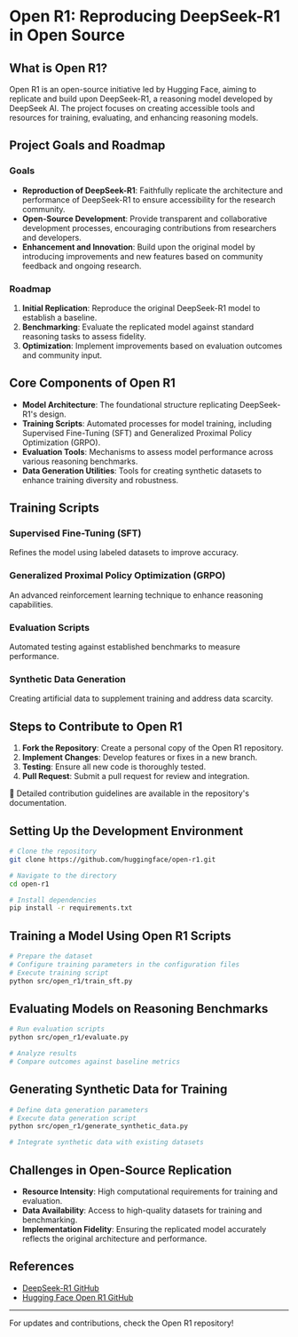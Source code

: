 # Open R1: Reproducing DeepSeek-R1 in Open Source

## What is Open R1?
Open R1 is an open-source initiative led by Hugging Face, aiming to replicate and build upon DeepSeek-R1, a reasoning model developed by DeepSeek AI. The project focuses on creating accessible tools and resources for training, evaluating, and enhancing reasoning models.

## Project Goals and Roadmap

### Goals
- **Reproduction of DeepSeek-R1**: Faithfully replicate the architecture and performance of DeepSeek-R1 to ensure accessibility for the research community.
- **Open-Source Development**: Provide transparent and collaborative development processes, encouraging contributions from researchers and developers.
- **Enhancement and Innovation**: Build upon the original model by introducing improvements and new features based on community feedback and ongoing research.

### Roadmap
1. **Initial Replication**: Reproduce the original DeepSeek-R1 model to establish a baseline.
2. **Benchmarking**: Evaluate the replicated model against standard reasoning tasks to assess fidelity.
3. **Optimization**: Implement improvements based on evaluation outcomes and community input.

## Core Components of Open R1
- **Model Architecture**: The foundational structure replicating DeepSeek-R1's design.
- **Training Scripts**: Automated processes for model training, including Supervised Fine-Tuning (SFT) and Generalized Proximal Policy Optimization (GRPO).
- **Evaluation Tools**: Mechanisms to assess model performance across various reasoning benchmarks.
- **Data Generation Utilities**: Tools for creating synthetic datasets to enhance training diversity and robustness.

## Training Scripts

### Supervised Fine-Tuning (SFT)
Refines the model using labeled datasets to improve accuracy.

### Generalized Proximal Policy Optimization (GRPO)
An advanced reinforcement learning technique to enhance reasoning capabilities.

### Evaluation Scripts
Automated testing against established benchmarks to measure performance.

### Synthetic Data Generation
Creating artificial data to supplement training and address data scarcity.

## Steps to Contribute to Open R1

1. **Fork the Repository**: Create a personal copy of the Open R1 repository.
2. **Implement Changes**: Develop features or fixes in a new branch.
3. **Testing**: Ensure all new code is thoroughly tested.
4. **Pull Request**: Submit a pull request for review and integration.

📌 Detailed contribution guidelines are available in the repository's documentation.

## Setting Up the Development Environment
```sh
# Clone the repository
git clone https://github.com/huggingface/open-r1.git

# Navigate to the directory
cd open-r1

# Install dependencies
pip install -r requirements.txt
```

## Training a Model Using Open R1 Scripts
```sh
# Prepare the dataset
# Configure training parameters in the configuration files
# Execute training script
python src/open_r1/train_sft.py
```

## Evaluating Models on Reasoning Benchmarks
```sh
# Run evaluation scripts
python src/open_r1/evaluate.py

# Analyze results
# Compare outcomes against baseline metrics
```

## Generating Synthetic Data for Training
```sh
# Define data generation parameters
# Execute data generation script
python src/open_r1/generate_synthetic_data.py

# Integrate synthetic data with existing datasets
```

## Challenges in Open-Source Replication
- **Resource Intensity**: High computational requirements for training and evaluation.
- **Data Availability**: Access to high-quality datasets for training and benchmarking.
- **Implementation Fidelity**: Ensuring the replicated model accurately reflects the original architecture and performance.

## References
- [DeepSeek-R1 GitHub](https://github.com/deepseek-ai/DeepSeek-R1/)
- [Hugging Face Open R1 GitHub](https://github.com/huggingface/open-r1)

---

For updates and contributions, check the Open R1 repository!
